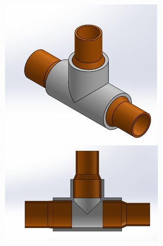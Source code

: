 ![if you can read this i messed up somewere](isometrico.png)
![if you can read this i messed up somewere](seccion.png)
